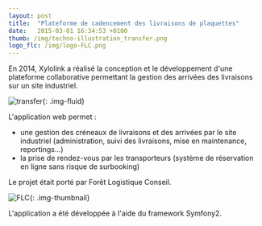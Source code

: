 ```yaml
---
layout: post
title:  "Plateforme de cadencement des livraisons de plaquettes"
date:   2015-03-01 16:34:53 +0100
thumb: /img/techno-illustration_transfer.png
logo_flc: /img/logo-FLC.png
---
```


En 2014, Xylolink a réalisé la conception et le développement d'une plateforme collaborative permettant la gestion des arrivées des livraisons sur un site industriel.

![transfer]({{page.thumb}}){: .img-fluid}

L'application web permet :

- une gestion des créneaux de livraisons et des  arrivées par le site industriel (administration, suivi des livraisons, mise en maintenance, reportings...)
- la prise de rendez-vous par les transporteurs (système de réservation en ligne sans risque de surbooking)

Le projet était porté par Forêt Logistique Conseil.

![FLC]({{page.logo_flc}}){: .img-thumbnail}


L'application a été développée à l'aide du framework Symfony2.
